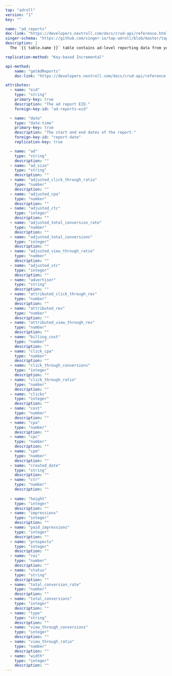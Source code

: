 ```yaml
---
tap: "adroll"
version: "1"
key: ""

name: "ad_reports"
doc-link: "https://developers.nextroll.com/docs/crud-api/reference.html#get--api-v1-report-ad"
singer-schema: "https://github.com/singer-io/tap-adroll/blob/master/tap_adroll/schemas/ad_reports.json"
description: |
  The `{{ table.name }}` table contains ad-level reporting data from your {{ integration.display_name }} account.

replication-method: "Key-based Incremental"

api-method:
    name: "getAdReports"
    doc-link: "https://developers.nextroll.com/docs/crud-api/reference.html#get--api-v1-report-ad"

attributes:
  - name: "eid"
    type: "string"
    primary-key: true
    description: "The ad report EID."
    foreign-key-id: "ad-reports-eid"

  - name: "date"
    type: "date-time"
    primary-key: true
    description: "The start and end dates of the report."
    foreign-key-id: "report-date"
    replication-key: true

  - name: "ad"
    type: "string"
    description: ""
  - name: "ad_size"
    type: "string"
    description: ""
  - name: "adjusted_click_through_ratio"
    type: "number"
    description: ""
  - name: "adjusted_cpa"
    type: "number"
    description: ""
  - name: "adjusted_ctc"
    type: "integer"
    description: ""
  - name: "adjusted_total_conversion_rate"
    type: "number"
    description: ""
  - name: "adjusted_total_conversions"
    type: "integer"
    description: ""
  - name: "adjusted_view_through_ratio"
    type: "number"
    description: ""
  - name: "adjusted_vtc"
    type: "integer"
    description: ""
  - name: "advertiser"
    type: "string"
    description: ""
  - name: "attributed_click_through_rev"
    type: "number"
    description: ""
  - name: "attributed_rev"
    type: "number"
    description: ""
  - name: "attributed_view_through_rev"
    type: "number"
    description: ""
  - name: "billing_cost"
    type: "number"
    description: ""
  - name: "click_cpa"
    type: "number"
    description: ""
  - name: "click_through_conversions"
    type: "integer"
    description: ""
  - name: "click_through_ratio"
    type: "number"
    description: ""
  - name: "clicks"
    type: "integer"
    description: ""
  - name: "cost"
    type: "number"
    description: ""
  - name: "cpa"
    type: "number"
    description: ""
  - name: "cpc"
    type: "number"
    description: ""
  - name: "cpm"
    type: "number"
    description: ""
  - name: "created_date"
    type: "string"
    description: ""
  - name: "ctr"
    type: "number"
    description: ""
  
  - name: "height"
    type: "integer"
    description: ""
  - name: "impressions"
    type: "integer"
    description: ""
  - name: "paid_impressions"
    type: "integer"
    description: ""
  - name: "prospects"
    type: "integer"
    description: ""
  - name: "roi"
    type: "number"
    description: ""
  - name: "status"
    type: "string"
    description: ""
  - name: "total_conversion_rate"
    type: "number"
    description: ""
  - name: "total_conversions"
    type: "integer"
    description: ""
  - name: "type"
    type: "string"
    description: ""
  - name: "view_through_conversions"
    type: "integer"
    description: ""
  - name: "view_through_ratio"
    type: "number"
    description: ""
  - name: "width"
    type: "integer"
    description: ""
---
```

